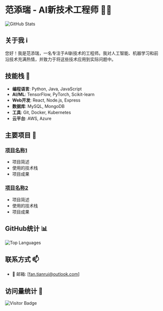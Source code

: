 # 范添瑞 - AI新技术工程师 👨‍💻

![GitHub Stats](https://github-readme-stats.vercel.app/api?username=Scckar99)

## 关于我 ℹ️
您好！我是范添瑞，一名专注于AI新技术的工程师。我对人工智能、机器学习和前沿技术充满热情，并致力于将这些技术应用到实际问题中。

## 技能栈 🚀
- **编程语言**: Python, Java, JavaScript
- **AI/ML**: TensorFlow, PyTorch, Scikit-learn
- **Web开发**: React, Node.js, Express
- **数据库**: MySQL, MongoDB
- **工具**: Git, Docker, Kubernetes
- **云平台**: AWS, Azure

## 主要项目 💼
### [项目名称1](项目链接)
- 项目简述
- 使用的技术栈
- 项目成果

### [项目名称2](项目链接)
- 项目简述
- 使用的技术栈
- 项目成果

## GitHub统计 📊
![Top Languages](https://github-readme-stats.vercel.app/api/top-langs/?username=Scckar99)

## 联系方式 📫
- 📧 邮箱: [fan.tianrui@outlook.com]

## 访问量统计 👀
![Visitor Badge](https://komarev.com/ghpvc/?username=Scckar99)